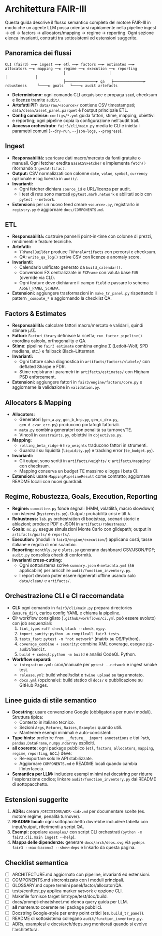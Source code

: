 # Architettura FAIR-III

Questa guida descrive il flusso semantico completo del motore FAIR-III in modo che un agente LLM possa orientarsi rapidamente nella pipeline ingest → etl → factors → allocators/mapping → regime → reporting. Ogni sezione elenca invarianti, contratti tra sottosistemi ed estensioni suggerite.

## Panoramica dei flussi

```text
CLI (fair3) ──► ingest ──► etl ──► factors ──► estimates ──► allocators ──► mapping ──► regime ──► execution ──► reporting
                           │                    │                               │             │
                           ├──────────────► qa   ├──────────────► robustness     └────► goals   └────► audit artefacts
```

- **Determinismo:** ogni comando CLI acquisisce e propaga `seed`, checksum e licenze tramite `audit/`.
- **Artefatti PIT:** `data/raw/<source>/` contiene CSV timestampati; `data/clean/asset_panel.parquet` è l'output principale ETL.
- **Config condivise:** `configs/*.yml` guida fattori, stime, mapping, obiettivi e reporting; ogni pipeline copia la configurazione nell'audit trail.
- **Accesso orchestrato:** `fair3/cli/main.py` media le CLI e inietta i parametri comuni (`--dry-run`, `--json-logs`, `--progress`).

## Ingest

- **Responsabilità:** scaricare dati macro/mercato da fonti gratuite o manuali. Ogni fetcher eredita `BaseCSVFetcher` e implementa `fetch()` ritornando `IngestArtifact`.
- **Output:** CSV normalizzati con colonne `date`, `value`, `symbol`, `currency` opzionale e log licenza in `audit/`.
- **Invarianti:**
  - Ogni fetcher dichiara `source_id` e URL/licenza per audit.
  - I test di rete sono marcati `@pytest.mark.network` e abilitati solo con `pytest --network`.
- **Estensioni:** per un nuovo feed creare `<source>.py`, registrarlo in `registry.py` e aggiornare `docs/COMPONENTS.md`.

## ETL

- **Responsabilità:** costruire pannelli point-in-time con colonne di prezzi, rendimenti e feature tecniche.
- **Artefatti:**
  - `TRPanelBuilder` produce `TRPanelArtifacts` con percorsi e checksum.
  - QA: `write_qa_log()` scrive CSV con licenze e anomaly score.
- **Invarianti:**
  - Calendario unificato generato da `build_calendar()`.
  - Conversioni FX centralizzate in `FXFrame` con valuta base `EUR` (override via CLI).
  - Ogni feature deve dichiarare il campo `field` e passare lo schema `ASSET_PANEL_SCHEMA`.
- **Estensioni:** aggiungere trasformazioni in `make_tr_panel.py` rispettando il pattern `_compute_*` e aggiornando la checklist QA.

## Factors & Estimates

- **Responsabilità:** calcolare fattori macro/mercato e validarli, quindi stimare μ/Σ.
- **Fattori:** `FactorLibrary` definisce la ricetta; `run_factor_pipeline()` coordina calcolo, orthogonality e QA.
- **Stime:** pipeline `fair3 estimate` combina engine Σ (Ledoit–Wolf, SPD mediana, etc.) e fallback Black–Litterman.
- **Invarianti:**
  - Ogni fattore salva diagnostica in `artifacts/factors/<label>/` con deflated Sharpe e FDR.
  - Stime registrano i parametri in `artifacts/estimates/` con Higham PSD enforcement.
- **Estensioni:** aggiungere fattori in `fair3/engine/factors/core.py` e aggiornarne la validazione in `validation.py`.

## Allocators & Mapping

- **Allocators:**
  - Generatori (`gen_a.py`, `gen_b_hrp.py`, `gen_c_dro.py`, `gen_d_cvar_erc.py`) producono portafogli fattoriali.
  - `meta.py` combina generatori con penalità su turnover/TE.
  - Vincoli in `constraints.py`, obiettivi in `objectives.py`.
- **Mapping:**
  - `rolling_beta_ridge` e `hrp_weights` traducono fattori in strumenti.
  - Guardrail su liquidità (`liquidity.py`) e tracking error (`te_budget.py`).
- **Invarianti:**
  - Gli output sono scritti in `artifacts/weights/` e `artifacts/mapping/` con checksum.
  - Mapping conserva un budget TE massimo e logga i beta CI.
- **Estensioni:** usare `MappingPipelineResult` come contratto; aggiornare README locali con nuovi guardrail.

## Regime, Robustezza, Goals, Execution, Reporting

- **Regime:** `committee.py` fonde segnali (HMM, volatilità, macro slowdown) con isteresi (`hysteresis.py`). Output: probabilità crisi e tilt λ.
- **Robustness:** `lab.py` orchestration di bootstrap, scenari storici e ablazioni; produce PDF e JSON in `artifacts/robustness/`.
- **Goals:** `mc.py` esegue simulazioni Monte Carlo con glidepath; output in `artifacts/goals/` e `reports/`.
- **Execution:** (moduli in `fair3/engine/execution/`) applicano costi, tasse italiane e regola di non scambio.
- **Reporting:** `monthly.py` e `plots.py` generano dashboard CSV/JSON/PDF; `audit.py` consolida check di conformità.
- **Invarianti cross-cutting:**
  - Ogni sottosistema scrive `summary.json` e `metadata.yml` (se applicabile) per arricchire `audit/function_inventory.py`.
  - I report devono poter essere rigenerati offline usando solo `data/clean/` e `artifacts/`.

## Orchestrazione CLI e CI raccomandata

- **CLI:** ogni comando in `fair3/cli/main.py` prepara directories (`ensure_dir`), carica config YAML e chiama la pipeline.
- **CI:** workflow consigliato (`.github/workflows/ci.yml` può essere evoluto) con job sequenziali:
  1. `lint_type`: `ruff check`, `black --check`, `mypy`.
  2. `import_sanity`: `python -m compileall fair3 tests`.
  3. `tests_fast`: `pytest -m "not network"` (matrix su OS/Python).
  4. `coverage_combine + security`: combina XML coverage, esegue `pip-audit`/`bandit`.
  5. `build + codeql`: `python -m build` e analisi CodeQL Python.
- **Workflow separati:**
  - `integration.yml`: cron/manuale per `pytest --network` e ingest smoke test.
  - `release.yml`: build wheel/sdist e `twine upload` su tag annotato.
  - `docs.yml` (opzionale): build statico di `docs/` e pubblicazione su GitHub Pages.

## Linee guida di stile semantico

- **Docstring:** usare convenzione Google (obbligatoria per nuovi moduli). Struttura tipica:
  - Contesto in italiano tecnico.
  - Sezioni `Args`, `Returns`, `Raises`, `Examples` quando utili.
  - Mantenere esempi minimali e auto-consistenti.
- **Type hints:** preferire `from __future__ import annotations` e tipi `Path`, `pandas.DataFrame`, `numpy.ndarray` espliciti.
- **__all__ coerente:** ogni package pubblico (`etl`, `factors`, `allocators`, `mapping`, `regime`, `reporting`, ecc.) deve:
  - Re-exportare solo le API stabilizzate.
  - Aggiornare `COMPONENTS.md` e README locali quando cambia l'interfaccia.
- **Semantica per LLM:** includere esempi minimi nei docstring per ridurre l'esplorazione codice; linkare `audit/function_inventory.py` dai README di sottopacchetto.

## Estensioni suggerite

1. **ADRs:** creare `/DECISIONS/ADR-<id>.md` per documentare scelte (es. motore regime, penalità turnover).
2. **README locali:** ogni sottopacchetto dovrebbe includere tabella con input/output, riferimenti a script QA.
3. **Esempi:** popolare `examples/` con script CLI orchestrati (`python -m fair3.cli.main ingest --help`).
4. **Mappa delle dipendenze:** generare `docs/arch/deps.svg` via `pydeps fair3 --max-bacon=2 --show-deps` e linkarlo da questa pagina.

## Checklist semantica

- [ ] ARCHITECTURE.md aggiornato con pipeline, invarianti ed estensioni.
- [ ] COMPONENTS.md sincronizzato con i moduli principali.
- [ ] GLOSSARY.md copre termini panel/factor/allocator/QA.
- [ ] tests/conftest.py applica marker `network` e opzione CLI.
- [ ] Makefile fornisce target lint/type/test/doc/build.
- [ ] docs/prompt-cheatsheet.md elenca query guida per LLM.
- [ ] __all__ mantenuto coerente nei package pubblici.
- [ ] Docstring Google-style per entry point critici (es. `build_tr_panel`).
- [ ] README di sottosistema collegano `audit/function_inventory.py`.
- [ ] ADRs, examples/ e docs/arch/deps.svg monitorati quando si evolve l'architettura.
